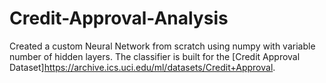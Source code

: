 # Credit-Approval-Analysis

Created a custom Neural Network from scratch using numpy with variable number of hidden layers. The classifier is built for the [Credit Approval Dataset]https://archive.ics.uci.edu/ml/datasets/Credit+Approval.
